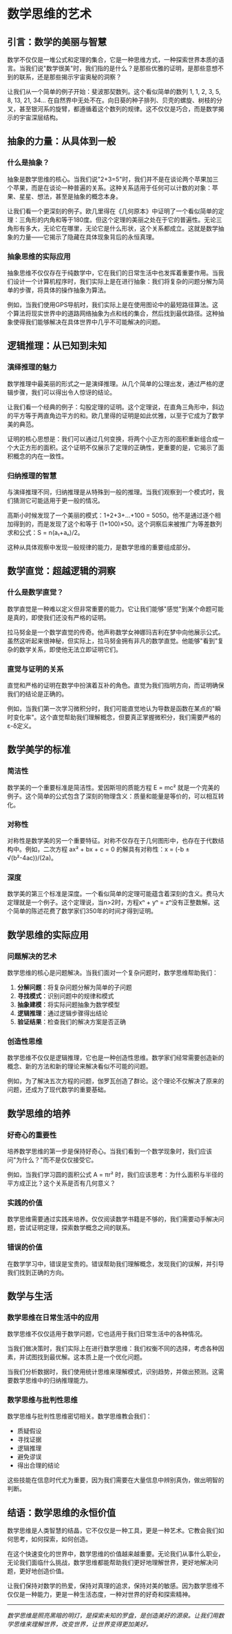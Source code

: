 # 数学思维的艺术

## 引言：数学的美丽与智慧

数学不仅仅是一堆公式和定理的集合，它是一种思维方式，一种探索世界本质的语言。当我们说"数学很美"时，我们指的是什么？是那些优雅的证明，是那些意想不到的联系，还是那些揭示宇宙奥秘的洞察？

让我们从一个简单的例子开始：斐波那契数列。这个看似简单的数列 1, 1, 2, 3, 5, 8, 13, 21, 34... 在自然界中无处不在。向日葵的种子排列、贝壳的螺旋、树枝的分叉，甚至银河系的旋臂，都遵循着这个数列的规律。这不仅仅是巧合，而是数学揭示的宇宙深层结构。

## 抽象的力量：从具体到一般

### 什么是抽象？

抽象是数学思维的核心。当我们说"2+3=5"时，我们并不是在谈论两个苹果加三个苹果，而是在谈论一种普遍的关系。这种关系适用于任何可以计数的对象：苹果、星星、想法，甚至是抽象的概念本身。

让我们看一个更深刻的例子。欧几里得在《几何原本》中证明了一个看似简单的定理：三角形的内角和等于180度。但这个定理的美丽之处在于它的普遍性。无论三角形有多大，无论它在哪里，无论它是什么形状，这个关系都成立。这就是数学抽象的力量——它揭示了隐藏在具体现象背后的永恒真理。

### 抽象思维的实际应用

抽象思维不仅仅存在于纯数学中，它在我们的日常生活中也发挥着重要作用。当我们设计一个计算机程序时，我们实际上是在进行抽象：我们将复杂的问题分解为简单的步骤，将具体的操作抽象为算法。

例如，当我们使用GPS导航时，我们实际上是在使用图论中的最短路径算法。这个算法将现实世界中的道路网络抽象为点和线的集合，然后找到最优路径。这种抽象使得我们能够解决在具体世界中几乎不可能解决的问题。

## 逻辑推理：从已知到未知

### 演绎推理的魅力

数学推理中最美丽的形式之一是演绎推理。从几个简单的公理出发，通过严格的逻辑步骤，我们可以得出令人惊讶的结论。

让我们看一个经典的例子：勾股定理的证明。这个定理说，在直角三角形中，斜边的平方等于两直角边平方的和。欧几里得的证明是如此优雅，以至于它成为了数学美的典范。

证明的核心思想是：我们可以通过几何变换，将两个小正方形的面积重新组合成一个大正方形的面积。这个证明不仅展示了定理的正确性，更重要的是，它揭示了面积概念的内在一致性。

### 归纳推理的智慧

与演绎推理不同，归纳推理是从特殊到一般的推理。当我们观察到一个模式时，我们猜测它可能适用于更一般的情况。

高斯小时候发现了一个美丽的模式：1+2+3+...+100 = 5050。他不是通过逐个相加得到的，而是发现了这个和等于 (1+100)×50。这个洞察后来被推广为等差数列求和公式：S = n(a₁+aₙ)/2。

这种从具体观察中发现一般规律的能力，是数学思维的重要组成部分。

## 数学直觉：超越逻辑的洞察

### 什么是数学直觉？

数学直觉是一种难以定义但非常重要的能力。它让我们能够"感觉"到某个命题可能是真的，即使我们还没有严格的证明。

拉马努金是一个数学直觉的传奇。他声称数学女神娜玛吉利在梦中向他展示公式。虽然这听起来很神秘，但实际上，拉马努金拥有非凡的数学直觉。他能够"看到"复杂的数学关系，即使他无法立即证明它们。

### 直觉与证明的关系

直觉和严格的证明在数学中扮演着互补的角色。直觉为我们指明方向，而证明确保我们的结论是正确的。

例如，当我们第一次学习微积分时，我们可能直觉地认为导数是函数在某点的"瞬时变化率"。这个直觉帮助我们理解概念，但要真正掌握微积分，我们需要严格的ε-δ定义。

## 数学美学的标准

### 简洁性

数学美的一个重要标准是简洁性。爱因斯坦的质能方程 E = mc² 就是一个完美的例子。这个简单的公式包含了深刻的物理含义：质量和能量是等价的，可以相互转化。

### 对称性

对称性是数学美的另一个重要特征。对称不仅存在于几何图形中，也存在于代数结构中。例如，二次方程 ax² + bx + c = 0 的解具有对称性：x = (-b ± √(b²-4ac))/(2a)。

### 深度

数学美的第三个标准是深度。一个看似简单的定理可能蕴含着深刻的含义。费马大定理就是一个例子。这个定理说，当n>2时，方程xⁿ + yⁿ = zⁿ没有正整数解。这个简单的陈述花费了数学家们350年的时间才得到证明。

## 数学思维的实际应用

### 问题解决的艺术

数学思维的核心是问题解决。当我们面对一个复杂问题时，数学思维帮助我们：

1. **分解问题**：将复杂问题分解为简单的子问题
2. **寻找模式**：识别问题中的规律和模式
3. **抽象建模**：将实际问题抽象为数学模型
4. **逻辑推理**：通过逻辑步骤得出结论
5. **验证结果**：检查我们的解决方案是否正确

### 创造性思维

数学思维不仅仅是逻辑推理，它也是一种创造性思维。数学家们经常需要创造新的概念、新的方法和新的理论来解决看似不可能的问题。

例如，为了解决五次方程的问题，伽罗瓦创造了群论。这个理论不仅解决了原来的问题，还成为了现代数学的重要基础。

## 数学思维的培养

### 好奇心的重要性

培养数学思维的第一步是保持好奇心。当我们看到一个数学现象时，我们应该问"为什么？"而不是仅仅接受它。

例如，当我们学习圆的面积公式 A = πr² 时，我们应该思考：为什么面积与半径的平方成正比？这个关系是否有几何意义？

### 实践的价值

数学思维需要通过实践来培养。仅仅阅读数学书籍是不够的，我们需要动手解决问题，尝试证明定理，探索数学概念之间的联系。

### 错误的价值

在数学学习中，错误是宝贵的。错误帮助我们理解概念，发现我们的误解，并引导我们找到正确的方向。

## 数学与生活

### 数学思维在日常生活中的应用

数学思维不仅仅适用于数学问题，它也适用于我们日常生活中的各种情况。

当我们做决策时，我们实际上在进行数学思维：我们权衡不同的选择，考虑各种因素，并试图找到最优解。这本质上是一个优化问题。

当我们分析数据时，我们使用统计思维来理解模式，识别趋势，并做出预测。这需要数学思维中的归纳推理能力。

### 数学思维与批判性思维

数学思维与批判性思维密切相关。数学思维教会我们：

- 质疑假设
- 寻找证据
- 逻辑推理
- 避免谬误
- 得出合理的结论

这些技能在信息时代尤为重要，因为我们需要在大量信息中辨别真伪，做出明智的判断。

## 结语：数学思维的永恒价值

数学思维是人类智慧的结晶，它不仅仅是一种工具，更是一种艺术。它教会我们如何思考，如何探索，如何创造。

在这个快速变化的世界中，数学思维的价值越来越重要。无论我们从事什么职业，无论我们面临什么挑战，数学思维都能帮助我们更好地理解世界，更好地解决问题，更好地创造价值。

让我们保持对数学的热爱，保持对真理的追求，保持对美的敏感。因为数学思维不仅仅是一种能力，更是一种生活态度，一种对世界的好奇和探索精神。

---

*数学思维是照亮黑暗的明灯，是探索未知的罗盘，是创造美好的源泉。让我们用数学思维来理解世界，改变世界，让世界变得更加美好。* 